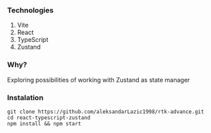 ### Technologies
  1. Vite
  2. React
  3. TypeScript
  4. Zustand
  
### Why?
Exploring possibilities of working with Zustand as state manager


### Instalation

  ```
  git clone https://github.com/aleksandarLazic1998/rtk-advance.git
  cd react-typescript-zustand
  npm install && npm start
  ```
